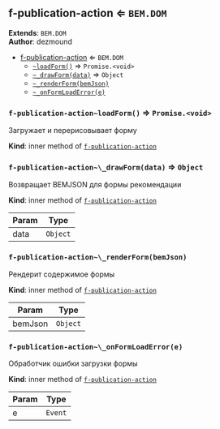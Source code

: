 <a name="module_f-publication-action"></a>

## f-publication-action ⇐ <code>BEM.DOM</code>
**Extends**: <code>BEM.DOM</code>  
**Author**: dezmound  

* [f-publication-action](#module_f-publication-action) ⇐ <code>BEM.DOM</code>
    * [`~loadForm()`](#module_f-publication-action..loadForm) ⇒ <code>Promise.&lt;void&gt;</code>
    * [`~_drawForm(data)`](#module_f-publication-action.._drawForm) ⇒ <code>Object</code>
    * [`~_renderForm(bemJson)`](#module_f-publication-action.._renderForm)
    * [`~_onFormLoadError(e)`](#module_f-publication-action.._onFormLoadError)

<a name="module_f-publication-action..loadForm"></a>

### `f-publication-action~loadForm()` ⇒ <code>Promise.&lt;void&gt;</code>
Загружает и перерисовывает форму

**Kind**: inner method of [<code>f-publication-action</code>](#module_f-publication-action)  
<a name="module_f-publication-action.._drawForm"></a>

### `f-publication-action~\_drawForm(data)` ⇒ <code>Object</code>
Возвращает BEMJSON для формы рекомендации

**Kind**: inner method of [<code>f-publication-action</code>](#module_f-publication-action)  

| Param | Type |
| --- | --- |
| data | <code>Object</code> | 

<a name="module_f-publication-action.._renderForm"></a>

### `f-publication-action~\_renderForm(bemJson)`
Рендерит содержимое формы

**Kind**: inner method of [<code>f-publication-action</code>](#module_f-publication-action)  

| Param | Type |
| --- | --- |
| bemJson | <code>Object</code> | 

<a name="module_f-publication-action.._onFormLoadError"></a>

### `f-publication-action~\_onFormLoadError(e)`
Обработчик ошибки загрузки формы

**Kind**: inner method of [<code>f-publication-action</code>](#module_f-publication-action)  

| Param | Type |
| --- | --- |
| e | <code>Event</code> | 

